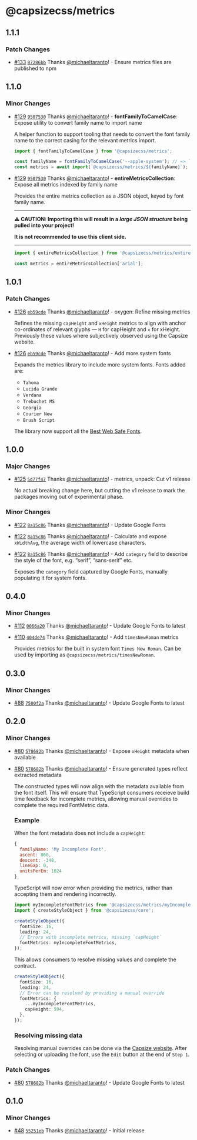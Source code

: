 # @capsizecss/metrics

## 1.1.1

### Patch Changes

- [#133](https://github.com/seek-oss/capsize/pull/133) [`87286bb`](https://github.com/seek-oss/capsize/commit/87286bbef42fd7bfba63d4b8f8ee467f0c8965d5) Thanks [@michaeltaranto](https://github.com/michaeltaranto)! - Ensure metrics files are published to npm

## 1.1.0

### Minor Changes

- [#129](https://github.com/seek-oss/capsize/pull/129) [`9507530`](https://github.com/seek-oss/capsize/commit/950753056d5cb6a5c1cb87572470507ceb9a4b0a) Thanks [@michaeltaranto](https://github.com/michaeltaranto)! - **fontFamilyToCamelCase**: Expose utility to convert family name to import name

  A helper function to support tooling that needs to convert the font family name to the correct casing for the relevant metrics import.

  ```ts
  import { fontFamilyToCamelCase } from '@capsizecss/metrics';

  const familyName = fontFamilyToCamelCase('--apple-system'); // => `appleSystem`
  const metrics = await import(`@capsizecss/metrics/${familyName}`);
  ```

- [#129](https://github.com/seek-oss/capsize/pull/129) [`9507530`](https://github.com/seek-oss/capsize/commit/950753056d5cb6a5c1cb87572470507ceb9a4b0a) Thanks [@michaeltaranto](https://github.com/michaeltaranto)! - **entireMetricsCollection**: Expose all metrics indexed by family name

  Provides the entire metrics collection as a JSON object, keyed by font family name.

  ***

  **⚠️ CAUTION: Importing this will result in a _large JSON structure_ being pulled into your project!**

  **It is not recommended to use this client side.**

  ***

  ```ts
  import { entireMetricsCollection } from '@capsizecss/metrics/entireMetricsCollection';

  const metrics = entireMetricsCollection['arial'];
  ```

## 1.0.1

### Patch Changes

- [#126](https://github.com/seek-oss/capsize/pull/126) [`eb59cde`](https://github.com/seek-oss/capsize/commit/eb59cde65705913ab83abd929ab956403efc881b) Thanks [@michaeltaranto](https://github.com/michaeltaranto)! - oxygen: Refine missing metrics

  Refines the missing `capHeight` and `xHeight` metrics to align with anchor co-ordinates of relevant glyphs — `H` for capHeight and `x` for xHeight. Previously these values where subjectively observed using the Capsize website.

- [#126](https://github.com/seek-oss/capsize/pull/126) [`eb59cde`](https://github.com/seek-oss/capsize/commit/eb59cde65705913ab83abd929ab956403efc881b) Thanks [@michaeltaranto](https://github.com/michaeltaranto)! - Add more system fonts

  Expands the metrics library to include more system fonts. Fonts added are:

  - `Tahoma`
  - `Lucida Grande`
  - `Verdana`
  - `Trebuchet MS`
  - `Georgia`
  - `Courier New`
  - `Brush Script`

  The library now support all the [Best Web Safe Fonts](https://www.w3schools.com/cssref/css_websafe_fonts.php).

## 1.0.0

### Major Changes

- [#125](https://github.com/seek-oss/capsize/pull/125) [`5d77f47`](https://github.com/seek-oss/capsize/commit/5d77f4758c32de8703f4869ff7b10cbf0b97af51) Thanks [@michaeltaranto](https://github.com/michaeltaranto)! - metrics, unpack: Cut v1 release

  No actual breaking change here, but cutting the v1 release to mark the packages moving out of experimental phase.

### Minor Changes

- [#122](https://github.com/seek-oss/capsize/pull/122) [`8a15c86`](https://github.com/seek-oss/capsize/commit/8a15c8647bb12c85853c6807c1edc9d82a79e6dc) Thanks [@michaeltaranto](https://github.com/michaeltaranto)! - Update Google Fonts

- [#122](https://github.com/seek-oss/capsize/pull/122) [`8a15c86`](https://github.com/seek-oss/capsize/commit/8a15c8647bb12c85853c6807c1edc9d82a79e6dc) Thanks [@michaeltaranto](https://github.com/michaeltaranto)! - Calculate and expose `xWidthAvg`, the average width of lowercase characters.

- [#122](https://github.com/seek-oss/capsize/pull/122) [`8a15c86`](https://github.com/seek-oss/capsize/commit/8a15c8647bb12c85853c6807c1edc9d82a79e6dc) Thanks [@michaeltaranto](https://github.com/michaeltaranto)! - Add `category` field to describe the style of the font, e.g. “serif”, “sans-serif” etc.

  Exposes the `category` field captured by Google Fonts, manually populating it for system fonts.

## 0.4.0

### Minor Changes

- [#112](https://github.com/seek-oss/capsize/pull/112) [`0066a20`](https://github.com/seek-oss/capsize/commit/0066a209e7746c16a7a9e7433820bd57c39ba43f) Thanks [@michaeltaranto](https://github.com/michaeltaranto)! - Update Google Fonts to latest

- [#110](https://github.com/seek-oss/capsize/pull/110) [`404de74`](https://github.com/seek-oss/capsize/commit/404de74384f5c81b77bb8bc5335aa4859554ea07) Thanks [@michaeltaranto](https://github.com/michaeltaranto)! - Add `timesNewRoman` metrics

  Provides metrics for the built in system font `Times New Roman`.
  Can be used by importing as `@capsizecss/metrics/timesNewRoman`.

## 0.3.0

### Minor Changes

- [#88](https://github.com/seek-oss/capsize/pull/88) [`7500f2a`](https://github.com/seek-oss/capsize/commit/7500f2a4e5b2efd59e8238ffcd24f80ca670405c) Thanks [@michaeltaranto](https://github.com/michaeltaranto)! - Update Google Fonts to latest

## 0.2.0

### Minor Changes

- [#80](https://github.com/seek-oss/capsize/pull/80) [`578682b`](https://github.com/seek-oss/capsize/commit/578682bd99cd965f34a4a0b20445087fdd1396c8) Thanks [@michaeltaranto](https://github.com/michaeltaranto)! - Expose `xHeight` metadata when available

* [#80](https://github.com/seek-oss/capsize/pull/80) [`578682b`](https://github.com/seek-oss/capsize/commit/578682bd99cd965f34a4a0b20445087fdd1396c8) Thanks [@michaeltaranto](https://github.com/michaeltaranto)! - Ensure generated types reflect extracted metadata

  The constructed types will now align with the metadata available from the font itself. This will ensure that TypeScript consumers receieve build time feedback for incomplete metrics, allowing manual overrides to complete the required FontMetric data.

  ### Example

  When the font metadata does not include a `capHeight`:

  ```js
  {
    familyName: 'My Incomplete Font',
    ascent: 860,
    descent: -348,
    lineGap: 0,
    unitsPerEm: 1024
  }
  ```

  TypeScript will now error when providing the metrics, rather than accepting them and rendering incorrectly.

  ```ts
  import myIncompleteFontMetrics from '@capsizecss/metrics/myIncompleteFont';
  import { createStyleObject } from '@capsizecss/core';

  createStyleObject({
    fontSize: 16,
    leading: 24,
    // Errors with incomplete metrics, missing `capHeight`
    fontMetrics: myIncompleteFontMetrics,
  });
  ```

  This allows consumers to resolve missing values and complete the contract.

  ```ts
  createStyleObject({
    fontSize: 16,
    leading: 24,
    // Error can be resolved by providing a manual override
    fontMetrics: {
      ...myIncompleteFontMetrics,
      capHeight: 594,
    },
  });
  ```

  ### Resolving missing data

  Resolving manual overrides can be done via the [Capsize website](https://seek-oss.github.io/capsize/). After selecting or uploading the font, use the `Edit` button at the end of `Step 1`.

### Patch Changes

- [#80](https://github.com/seek-oss/capsize/pull/80) [`578682b`](https://github.com/seek-oss/capsize/commit/578682bd99cd965f34a4a0b20445087fdd1396c8) Thanks [@michaeltaranto](https://github.com/michaeltaranto)! - Update Google Fonts to latest

## 0.1.0

### Minor Changes

- [#48](https://github.com/seek-oss/capsize/pull/48) [`55251eb`](https://github.com/seek-oss/capsize/commit/55251ebe3ee668e8955485ab5474438fc3177b1b) Thanks [@michaeltaranto](https://github.com/michaeltaranto)! - Initial release

